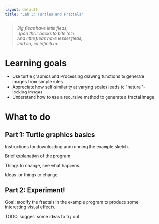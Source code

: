 ```yaml
---
layout: default
title: "Lab 3: Turtles and Fractals"
---
```


> *Big fleas have little fleas,*<br>*Upon their backs to bite 'em,*<br>*And little fleas have lesser fleas,*<br>*and so, ad infinitum.*

# Learning goals

* Use turtle graphics and Processing drawing functions to generate images from simple rules
* Appreciate how self-similarity at varying scales leads to "natural"-looking images
* Understand how to use a recursive method to generate a fractal image

# What to do

## Part 1: Turtle graphics basics

Instructions for downloading and running the example sketch.

Brief explanation of the program.

Things to change, see what happens.

Ideas for things to change.

## Part 2: Experiment!

Goal: modify the fractals in the example program to produce some interesting visual effects.

TODO: suggest some ideas to try out.

